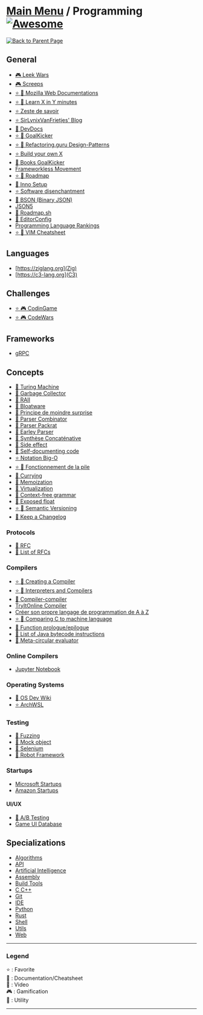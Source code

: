 # [Main Menu](../README.md) / Programming [![Awesome](https://awesome.re/badge-flat.svg)](https://awesome.re)

[![Back to Parent Page](https://img.shields.io/badge/-Back_to_Parent_Page-blue?style=for-the-badge)](../README.md)

## General
- [:video_game: Leek Wars](https://leekwars.com/)
- [:video_game: Screeps](https://screeps.com/)
- [:star: :book: Mozilla Web Documentations](https://developer.mozilla.org/fr/)
- [:star: :book: Learn X in Y minutes](https://learnxinyminutes.com/)
- [:star: Zeste de savoir](https://zestedesavoir.com/)
- [:star: SirLynixVanFrietjes' Blog](https://sirlynixvanfrietjes.be/)
- [:book: DevDocs](https://devdocs.io/)
- [:star: :book: GoalKicker](https://goalkicker.com/)
- [:star: :book: Refactoring.guru Design-Patterns](https://refactoring.guru/design-patterns/catalog)
- [:star: Build your own X](https://github.com/danistefanovic/build-your-own-x)
- [:book: Books GoalKicker](https://books.goalkicker.com/)
- [Frameworkless Movement](https://www.frameworklessmovement.org/)
- [:star: :book: Roadmap](https://roadmap.sh/)
- [:wrench: Inno Setup](https://jrsoftware.org/isinfo.php)
- [:star: Software disenchantment](https://tonsky.me/blog/disenchantment/)
- [:book: BSON (Binary JSON)](https://bsonspec.org)
- [JSON5](https://json5.org)
- [:book: Roadmap.sh](https://roadmap.sh)
- [:wrench: EditorConfig](https://editorconfig.org)
- [Programming Language Rankings](https://plrank.com)
- [:star: :book: VIM Cheatsheet](https://vim.rtorr.com)

## Languages
- [https://ziglang.org](Zig)
- [https://c3-lang.org](C3)

## Challenges
- [:star: :video_game: CodinGame](https://www.codingame.com/start)
- [:star: :video_game: CodeWars](https://www.codewars.com/)

## Frameworks
- [gRPC](https://grpc.io)

## Concepts
- [:book: Turing Machine](https://en.wikipedia.org/wiki/Turing_machine)
- [:book: Garbage Collector](https://en.wikipedia.org/wiki/Garbage_collection_(computer_science))
- [:book: RAII](https://fr.wikipedia.org/wiki/Resource_acquisition_is_initialization)
- [:book: Bloatware](https://fr.wikipedia.org/wiki/Bloatware)
- [:book: Principe de moindre surprise](https://fr.wikipedia.org/wiki/Principe_de_moindre_surprise)
- [:book: Parser Combinator](https://en.wikipedia.org/wiki/Parser_combinator)
- [:book: Parser Packrat](https://fr.m.wikipedia.org/wiki/Parser_packrat)
- [:book: Earley Parser](https://en.wikipedia.org/wiki/Earley_parser)
- [:book: Synthèse Concaténative](https://en.wikipedia.org/wiki/Concatenative_synthesis)
- [:book: Side effect](https://en.wikipedia.org/wiki/Side_effect_(computer_science))
- [:book: Self-documenting code](https://en.wikipedia.org/wiki/Self-documenting_code)
- [:star: Notation Big-O](https://www.jesuisundev.com/comprendre-la-notation-big-o-en-7-minutes/)
- [:star: :book: Fonctionnement de la pile](https://beta.hackndo.com/stack-introduction/)
- [:book: Currying](https://en.wikipedia.org/wiki/Currying)
- [:book: Memoization](https://en.wikipedia.org/wiki/Memoization)
- [:book: Virtualization](https://en.wikipedia.org/wiki/Virtualization)
- [:book: Context-free grammar](https://en.wikipedia.org/wiki/Context-free_grammar)
- [:wrench: Exposed float](https://float.exposed/)
- [:star: :book: Semantic Versioning](https://semver.org)
- [:book: Keep a Changelog](https://keepachangelog.com)

### Protocols
- [:book: RFC](https://fr.wikipedia.org/wiki/Request_for_comments)
- [:book: List of RFCs](https://en.wikipedia.org/wiki/List_of_RFCs)

### Compilers
- [:star: :movie_camera: Creating a Compiler](https://www.youtube.com/playlist?list=PLzLzYGEbdY5n9ITKUqOuRjXkRU5tMW2Sd)
- [:star: :movie_camera: Interpreters and Compilers](https://www.youtube.com/watch?v=_C5AHaS1mOA)
- [:book: Compiler-compiler](https://en.wikipedia.org/wiki/Compiler-compiler)
- [TryItOnline Compiler](https://tio.run/)
- [Créer son propre langage de programmation de A à Z](https://totodu.net/Compilation/Compilation)
- [:star: :movie_camera: Comparing C to machine language](https://www.youtube.com/watch?v=yOyaJXpAYZQ)
- [:book: Function prologue/epilogue](https://en.wikipedia.org/wiki/Function_prologue)
- [:book: List of Java bytecode instructions](https://en.wikipedia.org/wiki/List_of_Java_bytecode_instructions)
- [:book: Meta-circular evaluator](https://en.wikipedia.org/wiki/Meta-circular_evaluator)

### Online Compilers
- [Jupyter Notebook](https://jupyter.org)

### Operating Systems
- [:book: OS Dev Wiki](https://wiki.osdev.org/Main_Page)
- [:star: ArchWSL](https://github.com/yuk7/ArchWSL)

### Testing
- [:book: Fuzzing](https://en.wikipedia.org/wiki/Fuzzing)
- [:book: Mock object](https://en.wikipedia.org/wiki/Mock_object)
- [:wrench: Selenium](https://www.selenium.dev)
- [:wrench: Robot Framework](https://robotframework.org)

### Startups
- [Microsoft Startups](https://www.microsoft.com/en-us/startups)
- [Amazon Startups](https://aws.amazon.com/fr/startups/)

#### UI/UX
- [:book: A/B Testing](https://en.wikipedia.org/wiki/A/B_testing)
- [Game UI Database](https://www.gameuidatabase.com)

## Specializations
- [Algorithms](Algorithms/README.md)
- [API](API/README.md)
- [Artificial Intelligence](Artificial%20Intelligence/README.md)
- [Assembly](Assembly/README.md)
- [Build Tools](Build%20Tools/README.md)
- [C C++](C%20C++/README.md)
- [Git](Git/README.md)
- [IDE](IDE/README.md)
- [Python](Python/README.md)
- [Rust](Rust/README.md)
- [Shell](Shell/README.md)
- [Utils](Utils/README.md)
- [Web](Web/README.md)

---

### Legend
:star: : Favorite\
:book: : Documentation/Cheatsheet\
:movie_camera: : Video\
:video_game: : Gamification\
:wrench: : Utility

---
